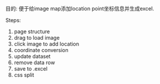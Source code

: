 目的: 便于给image map添加location point坐标信息并生成excel.

Steps:
1. page structure
2. drag to load image
3. click image to add location
4. coordinate conversion
5. update dataset
6. remove data row
7. save to .excel
8. css split
